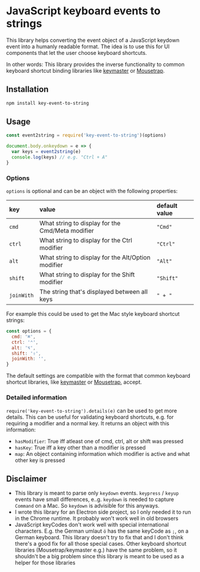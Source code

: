 # JavaScript keyboard events to strings

This library helps converting the event object of a JavaScript keydown event into a humanly readable format.
The idea is to use this for UI components that let the user choose keyboard shortcuts.

In other words: This library provides the inverse functionality to common keyboard shortcut binding libraries like [keymaster](https://github.com/madrobby/keymaster) or [Mousetrap](https://craig.is/killing/mice).

## Installation

```sh
npm install key-event-to-string
```

## Usage

```js
const event2string = require('key-event-to-string')(options)

document.body.onkeydown = e => {
  var keys = event2string(e)
  console.log(keys) // e.g. "Ctrl + A"
}
```

### Options

`options` is optional and can be an object with the following properties:

| key        | value                                              | default value |
| :--------- | :------------------------------------------------- | :------------ |
| `cmd`      | What string to display for the Cmd/Meta modifier   | `"Cmd"`       |
| `ctrl`     | What string to display for the Ctrl modifier       | `"Ctrl"`      |
| `alt`      | What string to display for the Alt/Option modifier | `"Alt"`       |
| `shift`    | What string to display for the Shift modifier      | `"Shift"`     |
| `joinWith` | The string that's displayed between all keys       | `" + "`       |

For example this could be used to get the Mac style keyboard shortcut strings:

```js
const options = {
  cmd: '⌘',
  ctrl: '⌃',
  alt: '⌥',
  shift: '⇧',
  joinWith: '',
}
```

The default settings are compatible with the format that common keyboard shortcut libraries, like [keymaster](https://github.com/madrobby/keymaster) or [Mousetrap](https://craig.is/killing/mice), accept.

### Detailed information

`require('key-event-to-string').details(e)` can be used to get more details. This can be useful for
validating keyboard shortcuts, e.g. for requiring a modifier and a normal key.
It returns an object with this information:

- `hasModifier`: True iff atleast one of cmd, ctrl, alt or shift was pressed
- `hasKey`: True iff a key other than a modifier is pressed
- `map`: An object containing information which modifier is active and what
  other key is pressed

## Disclaimer

- This library is meant to parse only `keydown` events. `keypress` / `keyup` events have small differences, e..g. `keydown` is needed to capture `Command` on a Mac. So `keydown` is advisible for this anyways.
- I wrote this library for an Electron side project, so I only needed it to run in the Chrome runtime. It probably won't work well in old browsers
- JavaScript keyCodes don't work well with special international characters. E.g. the German umlaut `ö` has the same keyCode as `;`, on a German keyboard. This library doesn't try to fix that and I don't think there's a good fix for all those special cases. Other keyboard shortcut libraries (Mousetrap/keymaster e.g.) have the same problem, so it shouldn't be a big problem since this library is meant to be used as a helper for those libraries
